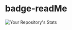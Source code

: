 # badge-readMe
![Your Repository's Stats](https://github-readme-stats.vercel.app/api/top-langs/?username=Your_GitHub_Username&theme=blue-green)
